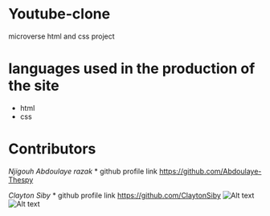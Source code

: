 # Youtube-clone
microverse html and css project
# languages used in the production of the site
* html
* css
# Contributors

_Njigouh Abdoulaye razak_ \* github profile link https://github.com/Abdoulaye-Thespy

_Clayton Siby_ \* github profile link https://github.com/ClaytonSiby
![Alt text](images/youtubeClone.png/raw=true 'Screenshot1')
![Alt text](images/youtube.png/raw=true 'Screenshot2')
